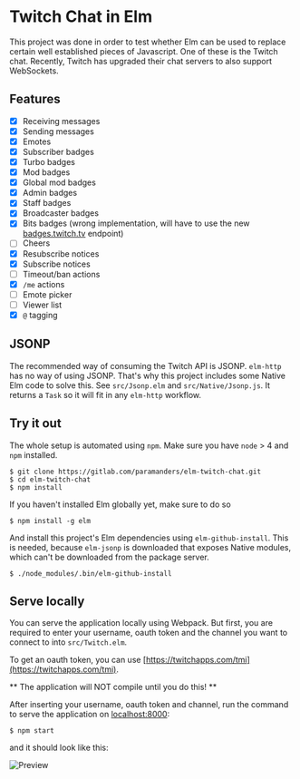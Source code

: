 # Twitch Chat in Elm

This project was done in order to test whether Elm can be used to replace
certain well established pieces of Javascript. One of these is the Twitch
chat. Recently, Twitch has upgraded their chat servers to also support
WebSockets.


## Features

- [x] Receiving messages
- [x] Sending messages
- [x] Emotes
- [x] Subscriber badges
- [x] Turbo badges
- [x] Mod badges
- [x] Global mod badges
- [x] Admin badges
- [x] Staff badges
- [x] Broadcaster badges
- [x] Bits badges (wrong implementation, will have to use the new [badges.twitch.tv](https://badges.twitch.tv) endpoint)
- [ ] Cheers
- [x] Resubscribe notices
- [x] Subscribe notices
- [ ] Timeout/ban actions
- [x] `/me` actions
- [ ] Emote picker
- [ ] Viewer list
- [x] `@` tagging

## JSONP

The recommended way of consuming the Twitch API is JSONP. `elm-http` has no way
of using JSONP. That's why this project includes some Native Elm code to
solve this. See `src/Jsonp.elm` and `src/Native/Jsonp.js`. It returns a `Task` so
it will fit in any `elm-http` workflow.

## Try it out

The whole setup is automated using `npm`. Make sure you have `node` > 4 and `npm` installed.

```
$ git clone https://gitlab.com/paramanders/elm-twitch-chat.git
$ cd elm-twitch-chat
$ npm install
```

If you haven't installed Elm globally yet, make sure to do so 

```
$ npm install -g elm
```

And install this project's Elm dependencies using `elm-github-install`. This
is needed, because `elm-jsonp` is downloaded that exposes Native modules, which
can't be downloaded from the package server.

```
$ ./node_modules/.bin/elm-github-install
```


## Serve locally

You can serve the application locally using Webpack. But first, you are required
to enter your username, oauth token and the channel you want to connect to into
`src/Twitch.elm`.

To get an oauth token, you can use [https://twitchapps.com/tmi](https://twitchapps.com/tmi).

** The application will NOT compile until you do this! **

After inserting your username, oauth token and channel, run the command to serve
the application on [localhost:8000](http://localhost:8000):

```
$ npm start
```

and it should look like this:

![Preview](http://i.imgur.com/IOuizaV.gif)
